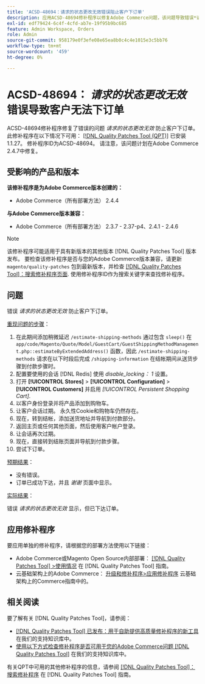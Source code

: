 ```yaml
---
title: 'ACSD-48694：请求的状态更改无效错误阻止客户下订单'
description: 应用ACSD-48694修补程序以修复Adobe Commerce问题，该问题导致错误*请求的状态更改无效*阻止客户下订单。
exl-id: edf79424-6c4f-4cfd-ab7e-19f95b9bc685
feature: Admin Workspace, Orders
role: Admin
source-git-commit: 958179e0f3efe08e65ea8b0c4c4e1015e3c5bb76
workflow-type: tm+mt
source-wordcount: '459'
ht-degree: 0%

---
```


# ACSD-48694： *请求的状态更改无效* 错误导致客户无法下订单

ACSD-48694修补程序修复了错误的问题 *请求的状态更改无效* 防止客户下订单。 此修补程序在以下情况下可用： [[!DNL Quality Patches Tool (QPT)]](/help/announcements/adobe-commerce-announcements/magento-quality-patches-released-new-tool-to-self-serve-quality-patches.md) 已安装1.1.27。 修补程序ID为ACSD-48694。 请注意，该问题计划在Adobe Commerce 2.4.7中修复。

## 受影响的产品和版本

**该修补程序是为Adobe Commerce版本创建的：**

* Adobe Commerce（所有部署方法） 2.4.4

**与Adobe Commerce版本兼容：**

* Adobe Commerce（所有部署方法） 2.3.7 - 2.37-p4、2.4.1 - 2.4.6

>[!NOTE]
>
>该修补程序可能适用于具有新版本的其他版本 [!DNL Quality Patches Tool] 版本发布。 要检查该修补程序是否与您的Adobe Commerce版本兼容，请更新 `magento/quality-patches` 包到最新版本，并检查 [[!DNL Quality Patches Tool]：搜索修补程序页面](https://experienceleague.adobe.com/tools/commerce-quality-patches/index.html). 使用修补程序ID作为搜索关键字来查找修补程序。

## 问题

错误 *请求的状态更改无效* 防止客户下订单。

<u>重现问题的步骤</u>：

1. 在此期间添加稍微延迟 `/estimate-shipping-methods` 通过包含 `sleep()` 在 `app/code/Magento/Quote/Model/GuestCart/GuestShippingMethodManagement.php::estimateByExtendedAddress()` 函数，因此 `/estimate-shipping-methods` 请求在以下时段后完成 `/shipping-information` 在结帐期间从送货步骤到付款步骤时。
1. 配置要使用的会话 [!DNL Redis] 使用 *disable_locking： 1* 设置。
1. 打开 **[!UICONTROL Stores]** > **[!UICONTROL Configuration]** > **[!UICONTROL Customers]** 并启用 *[!UICONTROL Persistent Shopping Cart]*.
1. 以客户身份登录并将产品添加到购物车。
1. 让客户会话过期。 永久性Cookie和购物车仍然存在。
1. 现在，转到结帐，添加送货地址并导航到付款部分。
1. 返回主页或任何其他页面，然后使用客户帐户登录。
1. 让会话再次过期。
1. 现在，直接转到结账页面并导航到付款步骤。
1. 尝试下订单。

<u>预期结果</u>：

* 没有错误。
* 订单已成功下达，并且 *谢谢* 页面中显示。

<u>实际结果</u>：

错误 *请求的状态更改无效* 显示，但已下达订单。

## 应用修补程序

要应用单独的修补程序，请根据您的部署方法使用以下链接：

* Adobe Commerce或Magento Open Source内部部署： [[!DNL Quality Patches Tool] >使用情况](https://experienceleague.adobe.com/docs/commerce-operations/tools/quality-patches-tool/usage.html) 在 [!DNL Quality Patches Tool] 指南。
* 云基础架构上的Adobe Commerce： [升级和修补程序>应用修补程序](https://experienceleague.adobe.com/docs/commerce-cloud-service/user-guide/develop/upgrade/apply-patches.html) 云基础架构上的Commerce指南中的。

## 相关阅读

要了解有关 [!DNL Quality Patches Tool]，请参阅：

* [[!DNL Quality Patches Tool] 已发布：用于自助提供高质量修补程序的新工具](/help/announcements/adobe-commerce-announcements/magento-quality-patches-released-new-tool-to-self-serve-quality-patches.md) 在我们的支持知识库中。
* [使用以下方式检查修补程序是否可用于您的Adobe Commerce问题 [!DNL Quality Patches Tool]](/help/support-tools/patches-available-in-qpt-tool/check-patch-for-magento-issue-with-magento-quality-patches.md) 在我们的支持知识库中。

有关QPT中可用的其他修补程序的信息，请参阅 [[!DNL Quality Patches Tool]：搜索修补程序](https://experienceleague.adobe.com/tools/commerce-quality-patches/index.html) 在 [!DNL Quality Patches Tool] 指南。
